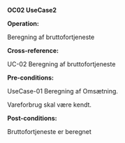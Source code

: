 

**OC02 UseCase2**

**Operation:**

Beregning af bruttofortjeneste

**Cross-reference:**

UC-02 Beregning af bruttofortjeneste

**Pre-conditions:**

UseCase-01 Beregning af Omsætning.

Vareforbrug skal være kendt.

**Post-conditions:**

Bruttofortjeneste er beregnet

